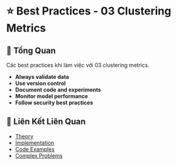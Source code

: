 # ⭐ Best Practices - 03 Clustering Metrics

## 🎯 Tổng Quan

Các best practices khi làm việc với 03 clustering metrics.

- **Always validate data**
- **Use version control**
- **Document code and experiments**
- **Monitor model performance**
- **Follow security best practices**

## 🔗 Liên Kết Liên Quan

- [Theory](./THEORY_03_clustering_metrics.md)
- [Implementation](./IMPLEMENTATION_03_clustering_metrics.md)
- [Code Examples](./CODE_EXAMPLES_03_clustering_metrics.md)
- [Complex Problems](./COMPLEX_PROBLEMS.md)
